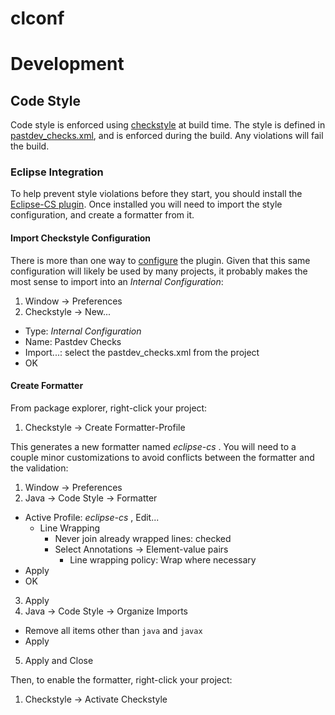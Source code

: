 # clconf

# Development

## Code Style
Code style is enforced using [checkstyle](https://checkstyle.org/) at build time.  The style is defined in [pastdev_checks.xml](pastdev_checks.xml), and is enforced during the build.  Any violations will fail the build.

### Eclipse Integration
To help prevent style violations before they start, you should install the [Eclipse-CS plugin](http://checkstyle.org/eclipse-cs/#!/).  Once installed you will need to import the style configuration, and create a formatter from it.

#### Import Checkstyle Configuration
There is more than one way to [configure](https://checkstyle.org/eclipse-cs/#!/configtypes) the plugin.  Given that this same configuration will likely be used by many projects, it probably makes the most sense to import into an _Internal Configuration_:

1) Window -> Preferences
2) Checkstyle -> New...
  * Type: _Internal Configuration_
  * Name: Pastdev Checks
  * Import...: select the pastdev\_checks.xml from the project
  * OK


#### Create Formatter
From package explorer, right-click your project:

1) Checkstyle -> Create Formatter-Profile

This generates a new formatter named _eclipse-cs <projectName>_. You will need to a couple minor customizations to avoid conflicts between the formatter and the validation:

1) Window -> Preferences
2) Java -> Code Style -> Formatter
  * Active Profile: _eclipse-cs <projectName>_, Edit...
    * Line Wrapping
      * Never join already wrapped lines: checked
      * Select Annotations -> Element-value pairs
        * Line wrapping policy: Wrap where necessary
  * Apply
  * OK
3) Apply
4) Java -> Code Style -> Organize Imports
  * Remove all items other than `java` and `javax`
  * Apply
5) Apply and Close

Then, to enable the formatter, right-click your project:

1) Checkstyle -> Activate Checkstyle

